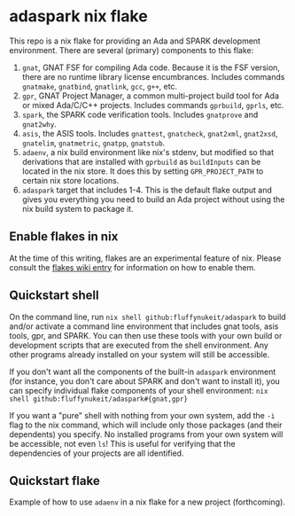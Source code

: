 # adaspark nix flake

This repo is a nix flake for providing an Ada and SPARK development environment.
There are several (primary) components to this flake:

1. `gnat`, GNAT FSF for compiling Ada code.  Because it is the FSF version, there are no
runtime library license encumbrances. Includes commands `gnatmake`, `gnatbind`, `gnatlink`, `gcc`,
`g++`, etc.
2. `gpr`, GNAT Project Manager, a common multi-project build tool for Ada or mixed 
Ada/C/C++ projects. Includes commands `gprbuild`, `gprls`, etc.
3. `spark`, the SPARK code verification tools. Includes `gnatprove` and `gnat2why`.
4. `asis`, the ASIS tools. Includes `gnattest`, `gnatcheck`, `gnat2xml`, `gnat2xsd`, `gnatelim`,
  `gnatmetric`, `gnatpp`, `gnatstub`.
5. `adaenv`, a nix build environment like nix's stdenv, but modified so that derivations
that are installed with `gprbuild` as `buildInputs` can be located in the nix store.
It does this by setting `GPR_PROJECT_PATH` to certain nix store locations.
6. `adaspark` target that includes 1-4.  This is the default flake output and gives you
everything you need to build an Ada project without using the nix build system to 
package it.

## Enable flakes in nix
At the time of this writing, flakes are an experimental feature of nix.  Please consult
the [flakes wiki entry](https://nixos.wiki/wiki/Flakes) for information on how to enable
them.

## Quickstart shell

On the command line, run `nix shell github:fluffynukeit/adaspark` to build and/or activate
a command line environment that includes gnat tools, asis tools, gpr, and SPARK. You can
then use these tools with your own build or development scripts that are executed from
the shell environment.  Any other programs already installed on your system will still be 
accessible.

If you don't want all the components of the built-in `adaspark` environment (for instance,
you don't care about SPARK and don't want to install it), you can specify individual flake
components of your shell environment: `nix shell github:fluffynukeit/adaspark#{gnat,gpr}`

If you want a "pure" shell with nothing from your own system, add the `-i` flag to the 
nix command, which will include only those packages (and their dependents) you specify.
No installed programs from your own system will be accessible, not even `ls`!
This is useful for verifying that the dependencies of your projects are all identified.

## Quickstart flake

Example of how to use `adaenv` in a nix flake for a new project (forthcoming).



